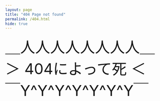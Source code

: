 ```yaml
---
layout: page
title: "404 Page not found"
permalink: /404.html
hide: true
---
```

<font size="12">
＿人人人人人人人人＿
＞ 404によって死 ＜
￣Y^Y^Y^Y^Y^Y^Y￣
</font>